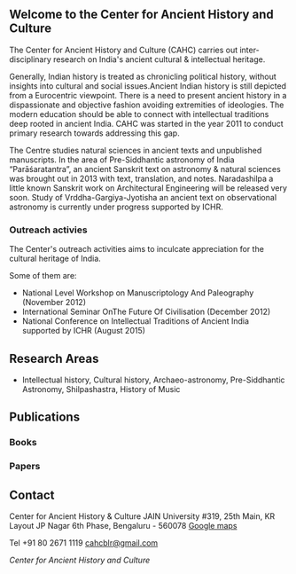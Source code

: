## Welcome to the Center for Ancient History and Culture

The Center for Ancient History and Culture (CAHC) carries out inter-disciplinary research on India's ancient cultural & intellectual heritage.

Generally, Indian history is treated as chronicling political history, without insights into cultural and social issues.Ancient Indian history is still depicted from a Eurocentric viewpoint. There is a need to present ancient history in a dispassionate and objective fashion avoiding extremities of ideologies. The modern education should be able to connect with intellectual traditions deep rooted in ancient India. CAHC was started in the year 2011 to conduct primary research towards addressing this gap. 

The Centre studies natural sciences in ancient texts and unpublished manuscripts. In the area of Pre-Siddhantic astronomy of India “Parāśaratantra”, an ancient Sanskrit text on astronomy & natural sciences was brought out in 2013 with text, translation, and notes. Naradashilpa a little known Sanskrit work on Architectural Engineering will be released very soon. Study of Vrddha-Gargiya-Jyotisha an ancient text on observational astronomy is currently under progress supported by ICHR.

### Outreach activies
The Center's outreach activities aims to inculcate appreciation for the cultural heritage of India.

Some of them are:
- National Level Workshop on Manuscriptology And Paleography (November 2012)
- International Seminar OnThe Future Of Civilisation (December 2012)
- National Conference on Intellectual Traditions of Ancient India supported by ICHR (August 2015)

## Research Areas

- Intellectual history, Cultural history, Archaeo-astronomy, Pre-Siddhantic Astronomy, Shilpashastra, History of Music

## Publications

### Books


### Papers

## Contact

Center for Ancient History & Culture
JAIN University
#319, 25th Main, KR Layout
JP Nagar 6th Phase,
Bengaluru - 560078
[Google maps](https://www.google.com/maps/embed?pb=!1m14!1m8!1m3!1d15556.282188055198!2d77.5853825!3d12.9031852!3m2!1i1024!2i768!4f13.1!3m3!1m2!1s0x0%3A0x402ad60315e285b9!2z4LK44LOG4LKC4LKf4LKw4LONIOCyq-CyvuCysOCzjSDgso_gsqjgs43gsrbgsr_gsq_gsoLgsp_gs40g4LK54LK_4LK44LON4LKf4LKw4LK_ICYg4LKV4LKy4LON4LKa4LKw4LONICjgspXgs43gsq_gsr7gsprgs40p!5e0!3m2!1skn!2sin!4v1632223068271!5m2!1skn!2sin)

Tel +91 80 2671 1119
cahcblr@gmail.com

*Center for Ancient History and Culture*